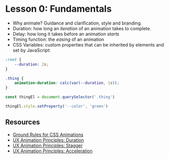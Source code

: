 # Lesson 0: Fundamentals

-   Why animate? Guidance and clarification, style and branding.
-   Duration: how long an _iteration_ of an animation takes to complete.
-   Delay: how long it takes before an animation _starts_
-   Timing function: the _easing_ of an animation
-   CSS Variables: custom properties that can be inherited by elements and set by JavaScript:

```css
:root {
    --duration: 2s;
}

.thing {
    animation-duration: calc(var(--duration, 1s));
}
```

```js
const thingEl = document.querySelector('.thing')

thingEl.style.setProperty('--color', 'green')
```

## Resources

-   [Ground Rules for CSS Animations](https://css-tricks.com/ground-rules-for-web-animations/)
-   [UX Animation Principles: Duration](https://codepen.io/team/keyframers/pen/gdJJZV)
-   [UX Animation Principles: Stagger](https://codepen.io/team/keyframers/pen/GXaaNw)
-   [UX Animation Principles: Acceleration](https://codepen.io/team/keyframers/pen/ZqbWao)
